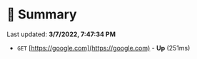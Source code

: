 # 📖 Summary
Last updated: **3/7/2022, 7:47:34 PM**

- `GET` [https://google.com](https://google.com) - **Up** (251ms)
